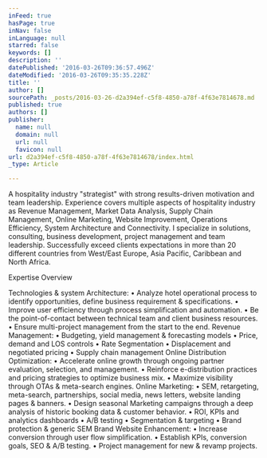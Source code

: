 ```yaml
---
inFeed: true
hasPage: true
inNav: false
inLanguage: null
starred: false
keywords: []
description: ''
datePublished: '2016-03-26T09:36:57.496Z'
dateModified: '2016-03-26T09:35:35.228Z'
title: ''
author: []
sourcePath: _posts/2016-03-26-d2a394ef-c5f8-4850-a78f-4f63e7814678.md
published: true
authors: []
publisher:
  name: null
  domain: null
  url: null
  favicon: null
url: d2a394ef-c5f8-4850-a78f-4f63e7814678/index.html
_type: Article

---
```

A hospitality industry "strategist" with strong results-driven motivation and team leadership. 
Experience covers multiple aspects of hospitality industry as Revenue Management, Market Data Analysis, Supply Chain Management, Online Marketing, Website Improvement, Operations Efficiency, System Architecture and Connectivity.
I specialize in solutions, consulting, business development, project management and team leadership. 
Successfully exceed clients expectations in more than 20 different countries from West/East Europe, Asia Pacific, Caribbean and North Africa.  

Expertise Overview

Technologies & system Architecture: 
• Analyze hotel operational process to identify opportunities, define business requirement & specifications.
• Improve user efficiency through process simplification and automation.
• Be the point-of-contact between technical team and client business resources.
• Ensure multi-project management from the start to the end.
Revenue Management:
• Budgeting, yield management & forecasting models
• Price, demand and LOS controls
• Rate Segmentation
• Displacement and negotiated pricing
• Supply chain management
Online Distribution Optimization:
• Accelerate online growth through ongoing partner evaluation, selection, and management.
• Reinforce e-distribution practices and pricing strategies to optimize business mix.
• Maximize visibility through OTAs & meta-search engines.
Online Marketing:
• SEM, retargeting, meta-search, partnerships, social media, news letters, website landing pages & banners.
• Design seasonal Marketing campaigns through a deep analysis of historic booking data & customer behavior.
• ROI, KPIs and analytics dashboards
• A/B testing 
• Segmentation & targeting
• Brand protection & generic SEM 
Brand Website Enhancement: 
• Increase conversion through user flow simplification.
• Establish KPIs, conversion goals, SEO & A/B testing.
• Project management for new & revamp projects.